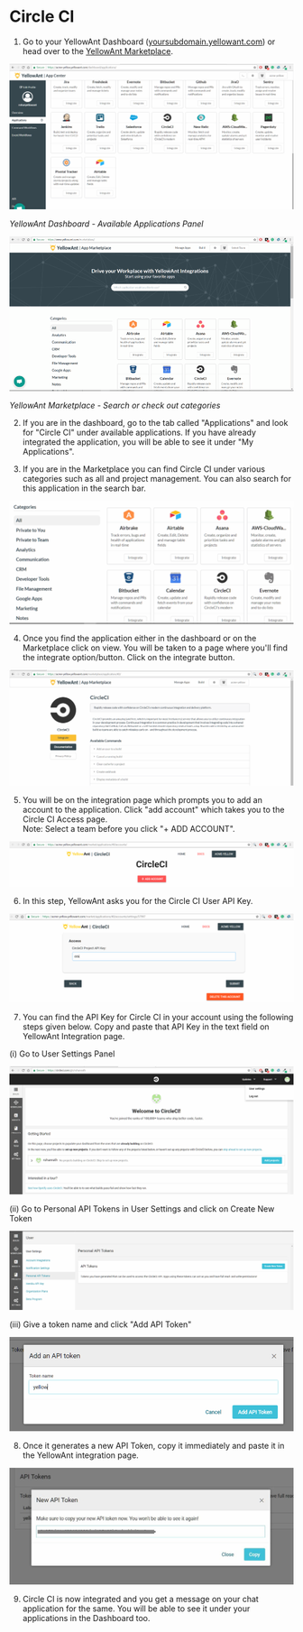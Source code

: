 # Circle CI

1. Go to your YellowAnt Dashboard \([yoursubdomain.yellowant.com](https://github.com/yellowanthq/yellowant-help-center/tree/bdad19066023aa6a8b667a1d6f05b72945b49759/yoursubdomain.yellowant.com)\) or head over to the [YellowAnt Marketplace](https://www.yellowant.com/marketplace). 

![](../../.gitbook/assets/image%20%2839%29.png)

_YellowAnt Dashboard - Available Applications Panel_

![](../../.gitbook/assets/image%20%28266%29.png)

_YellowAnt Marketplace - Search or check out categories_

2. If you are in the dashboard, go to the tab called "Applications" and look for "Circle CI" under available applications. If you have already integrated the application, you will be able to see it under "My Applications".

3. If you are in the Marketplace you can find Circle CI under various categories such as all and project management. You can also search for this application in the search bar.  


![](../../.gitbook/assets/image%20%2885%29.png)

4. Once you find the application either in the dashboard or on the Marketplace click on view. You will be taken to a page where you'll find the integrate option/button. Click on the integrate button.  


![](../../.gitbook/assets/image%20%2836%29.png)

5. You will be on the integration page which prompts you to add an account to the application. Click "add account" which takes you to the Circle CI Access page.  
Note: Select a team before you click "+ ADD ACCOUNT".  


![](../../.gitbook/assets/image%20%28130%29.png)

6. In this step, YellowAnt asks you for the Circle CI User API Key.  


![](../../.gitbook/assets/image%20%28108%29.png)

7. You can find the API Key for Circle CI in your account using the following steps given below. Copy and paste that API Key in the text field on YellowAnt Integration page.

\(i\) Go to User Settings Panel

![](../../.gitbook/assets/image%20%28263%29.png)

\(ii\) Go to Personal API Tokens in User Settings and click on Create New Token

![](../../.gitbook/assets/image%20%28129%29.png)

\(iii\) Give a token name and click "Add API Token"

![](../../.gitbook/assets/image%20%2890%29.png)

8. Once it generates a new API Token, copy it immediately and paste it in the YellowAnt integration page.

![](../../.gitbook/assets/image%20%28156%29.png)

9. Circle CI is now integrated and you get a message on your chat application for the same. You will be able to see it under your applications in the Dashboard too.


